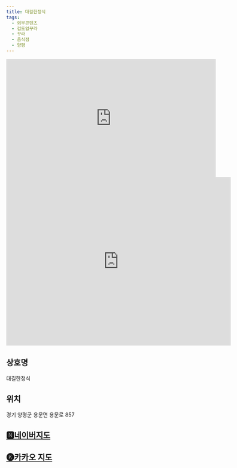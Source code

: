 ```yaml
---
title: 대길한정식
tags:
  - 외부콘텐츠
  - 겁도없꾸라
  - 꾸라
  - 음식점
  - 양평
---
```

<iframe width="560" height="315" src="https://www.youtube.com/embed/qrMBLwKaNxQ?si=b3zbSaMnfUasGzpA" title="YouTube video player" frameborder="0" allow="accelerometer; autoplay; clipboard-write; encrypted-media; gyroscope; picture-in-picture; web-share" referrerpolicy="strict-origin-when-cross-origin" allowfullscreen></iframe>
<iframe src="https://www.google.com/maps/embed?pb=!1m18!1m12!1m3!1d3164.872920656991!2d127.63137431185368!3d37.5109152719364!2m3!1f0!2f0!3f0!3m2!1i1024!2i768!4f13.1!3m3!1m2!1s0x35633fe37abd7c47%3A0x3b5482743666bdda!2z64yA6ri47ZWc7KCV7Iud!5e0!3m2!1sko!2skr!4v1741362857230!5m2!1sko!2skr" width="600" height="450" style="border:0;" allowfullscreen="" loading="lazy" referrerpolicy="no-referrer-when-downgrade"></iframe>

## 상호명
대길한정식

## 위치
경기 양평군 용문면 용문로 857


## [🅽네이버지도](https://naver.me/GubjUQVj)

## [🅚카카오 지도](https://place.map.kakao.com/24910493)